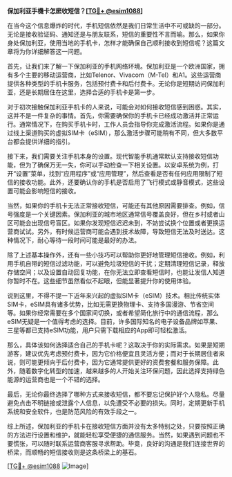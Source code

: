 **保加利亚手機卡怎麽收短信？[[TG💪+ @esim1088](https://t.me/s/esim1088)]**

在当今这个信息爆炸的时代，手机短信依然是我们日常生活中不可或缺的一部分。无论是接收验证码、通知还是与朋友联系，短信的重要性不言而喻。那么，如果你身处保加利亚，使用当地的手机卡，怎样才能确保自己顺利接收到短信呢？这篇文章将为你详细解答这一问题。

首先，让我们来了解一下保加利亚的手机网络环境。保加利亚是一个欧洲国家，拥有多个主要的移动运营商，比如Telenor、Vivacom（M-Tel）和A1。这些运营商提供各种类型的手机卡服务，包括预付费卡和后付费卡。无论你是短期访问保加利亚，还是长期居住在这里，选择合适的手机卡是第一步。

对于初次接触保加利亚手机卡的人来说，可能会对如何接收短信感到困惑。其实，这并不是一件复杂的事情。首先，你需要确保你的手机卡已经成功激活并正常运行。通常情况下，在购买手机卡时，工作人员会指导你完成激活流程。如果你是通过线上渠道购买的虚拟SIM卡（eSIM），那么激活步骤可能稍有不同，但大多数平台都会提供详细的指引。

接下来，我们需要关注手机本身的设置。现代智能手机通常默认支持接收短信功能，但为了确保万无一失，你可以手动检查一下相关设置。以安卓系统为例，打开“设置”菜单，找到“应用程序”或“应用管理”，然后查看是否有任何应用限制了短信的接收功能。此外，还要确认你的手机是否启用了飞行模式或静音模式，这些设置可能会影响短信的接收。

当然，如果你的手机卡无法正常接收短信，可能还有其他原因需要排查。例如，信号强度是一个关键因素。保加利亚的城市地区通常信号覆盖良好，但在乡村或者山区可能会出现信号盲区。如果你发现短信迟迟未到，不妨尝试换个位置或者更换运营商试试。另外，有时候运营商可能会遇到技术故障，导致短信无法及时送达。这种情况下，耐心等待一段时间可能是最好的办法。

除了上述基本操作外，还有一些小技巧可以帮助你更好地管理短信接收。例如，利用手机自带的短信过滤功能，可以避免垃圾短信的干扰；定期清理短信记录，释放存储空间；以及设置自动回复功能，在你无法立即查看短信时，也能让发信人知道你暂时不在。这些细节虽然看似不起眼，但能显著提升你的使用体验。

说到这里，不得不提一下近年来兴起的虚拟SIM卡（eSIM）技术。相比传统实体SIM卡，eSIM具有诸多优势，比如无需更换物理卡、支持多国漫游、节省空间等。如果你经常需要在多个国家间切换，或者希望简化旅行中的通信流程，那么eSIM无疑是一个值得考虑的选择。目前，许多国际知名的电子设备品牌如苹果、三星等都已支持eSIM功能，用户只需下载相应的App即可轻松激活。

那么，具体该如何选择适合自己的手机卡呢？这取决于你的实际需求。如果是短期游客，建议优先考虑预付费卡，因为它价格便宜且灵活方便；而对于长期居住者来说，则可能更倾向于后付费卡，因为它通常提供更好的资费套餐和服务保障。此外，随着数字化转型的加速，越来越多的人开始关注环保问题，因此选择支持绿色能源的运营商也是一个不错的选择。

最后，无论你最终选择了哪种方式来接收短信，都不要忘记保护好个人隐私。尽量避免点击不明链接或泄露个人信息，以免遭受不必要的损失。同时，定期更新手机系统和安全软件，也是防范风险的有效手段之一。

综上所述，保加利亚的手机卡在接收短信方面并没有太多特别之处，只要按照正确的方法进行设置和维护，就能轻松享受便捷的通信服务。当然，如果遇到问题也不要慌张，可以随时联系运营商客服寻求帮助。毕竟，良好的沟通是我们连接世界的桥梁，而顺畅的短信接收则是这条桥梁上的基石。

[[TG💪+ @esim1088](https://t.me/s/esim1088) ![Image](https://i.postimg.cc/4NQfJmqS/Snipaste-2025-05-13-00-14-12.png)]
